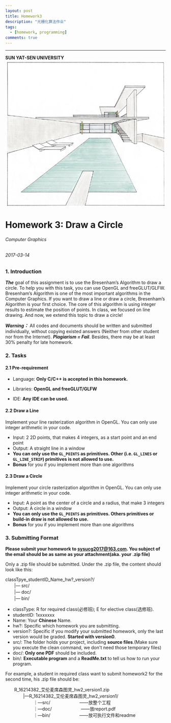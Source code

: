 ```yaml
---
layout: post
title: Homework3
description: "光栅化算法作业"
tags:
  - [homework, programming]
comments: true
---
```


_ _ _
**SUN YAT-SEN UNIVERSITY**
<img src="/images/cover.jpg" style="text-align: center;clear: both;display: block;margin: auto;">


# Homework 3: Draw a Circle
###### Computer Graphics
###### 2017-03-14

### 1. Introduction
***The*** goal of this assignment is to use the Bresenham’s Algorithm to draw a circle. To help you with this task, you can use OpenGL and freeGLUT/GLFW. Bresenham’s Algorithm is one of the most important algorithms in the Computer Graphics. If you want to draw a line or draw a circle, Bresenham’s Algorithm is your first choice. The core of this algorithm is using integer results to estimate the position of points. In class, we focused on line drawing. And now, we extend this topic to draw a circle!

***Warning：*** All codes and documents should be written and submitted individually, without copying existed answers (Neither from other student nor from the Internet). ***Plagiarism = Fail***. Besides, there may be at least 30% penalty for late homework.

### 2. Tasks

#### 2.1 Pre-requirement
- Language: **Only C/C++ is accepted in this homework.**

- Libraries: **OpenGL and freeGLUT/GLFW**

- IDE: **Any IDE can be used.**

#### 2.2 Draw a Line
Implement your line rasterization algorithm in OpenGL. You can only use integer arithmetic in your code.  
- Input: 2 2D points, that makes 4 integers, as a start point and an end point 
- Output: A straight line in a window
- **You can only use the `GL_POINTS` as primitives. Other (i.e. `GL_LINES` or `GL_LINE_STRIP`) primitives is not allowed to use.**
- **Bonus** for you if you implement more than one algorithms

#### 2.3 Draw a Circle  
Implement your circle rasterization algorithm in OpenGL. You can only use integer arithmetic in your code.  
- Input: A point as the center of a circle and a radius, that make 3 integers
- Output: A circle in a window
- **You can only use the `GL_POINTS` as primitives. Others primitives or build-in draw is not allowed to use.**
- **Bonus** for you if you implement more than one algorithms

### 3. Submitting Format  
**Please submit your homework to sysucg2017@163.com. You subject of the email should be as same as your attachment(aka. your .zip file)**  

Only a .zip file should be submitted. Under the .zip file, the content should look like this:  

classTpye\_studentID\_Name\_hw?\_version?/  
　　|— src/  
　　|— doc/  
　　|— bin/  
  
- classType: R for required class(必修班); E for elective class(选修班).
- studentID: 1xxxxxxx
- Name: Your **Chinese** Name.
- hw?: Specific which homework you are submitting.
- version?: Specific if you modify your submitted homework, only the last version would be graded. **Started with version0**.
- src/: The folder holds your project, including **source files**.(Make sure you execute the clean command, we don't need those temporary files)
- doc/: **Only one PDF** should be included.  
- bin/: **Executable program** and a **ReadMe.txt** to tell us how to run your program.  

For example, a student in required class want to submit homework2 for the second time, his .zip file should be:  

　　R\_16214382\_艾伦麦席森图灵\_hw2\_version1.zip  
  　　　　|—R\_16214382\_艾伦麦席森图灵\_hw2_version1/  
  　　　　  　　｜—src/  　　　　  　　——放整个工程  
  　　　　  　　｜—doc/  　　　　  　　——放report.pdf  
  　　　　  　　｜—bin/  　　　　  　　——放可执行文件和readme  